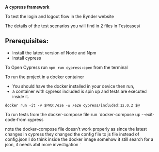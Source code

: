 **A cypress framework**

To test the login and logout flow in the Bynder website

The details of the test scenarios you will find in 2 files in  Testcases/


## Prerequisites:
- Install the latest version of Node and Npm
- Install cypress

To Open Cypress run `npm run cypress:open` from the terminal

To run the project in a docker container 
- You should have the docker installed in your device then run,
- a container with cypress included is spin up and tests are executed inside it.

`docker run -it -v $PWD:/e2e -w /e2e cypress/included:12.0.2 $@
`

To run tests from the docker-compose file run
`docker-compose up --exit-code-from cypress

note the docker-compose file doesn't work properly as since the latest changes in cypress they changed the config file to js file instead of config.json 
I do think inside the docker image somehow it still search for a json, it needs abit more investigation
`